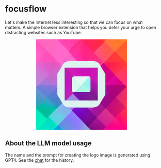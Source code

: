 # focusflow

Let's make the Internet less interesting so that we can focus on what matters. A simple browser extension that helps you defer your urge to open distracting websites such as YouTube.

<p align="center">
  <img width="300" height="300" src="assets/icon.png">
</p>

## About the LLM model usage

The name and the prompt for creating the logo image is generated using GPT4. See the [chat](https://chat.openai.com/share/6a8647a4-420d-4610-9bb1-c98eb1a78fd0) for the history.
